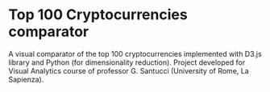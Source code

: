 # Top 100 Cryptocurrencies comparator
A visual comparator of the top 100 cryptocurrencies implemented with D3.js library and Python (for dimensionality reduction). Project developed for Visual Analytics course of professor G. Santucci (University of Rome, La Sapienza).
